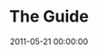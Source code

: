 ---
layout: series
series: "The Guide"
permalink: "/the-guide/"
title: "The Guide"
date: 2011-05-21 00:00:00
endDate: 2011-06-11 00:00:00
description: "We all want to explore the highest heights and see the grandest canyons, but how do we know which paths to take? Thankfully, Jesus sent his followers a Guide for the journeysomeone to take them through the wilderness to the places where real joy and adventure are found."
src: "http://s3.amazonaws.com/crossroads-media/images/TheGuide_90x90.jpg"
---